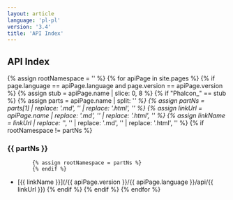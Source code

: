 ```yaml
---
layout: article
language: 'pl-pl'
version: '3.4'
title: 'API Index'
---
```

## API Index
{% assign rootNamespace = '' %}
{% for apiPage in site.pages %}
    {% if page.language == apiPage.language and page.version == apiPage.version %}
        {% assign stub = apiPage.name | slice: 0, 8 %}
        {% if "Phalcon_" == stub %}
            {% assign parts    = apiPage.name | split: '_' %}
            {% assign partNs   = parts[1]  | replace: '.md', ''  | replace: '.html', '' %}
            {% assign linkUrl  = apiPage.name | replace: '.md', ''  | replace: '.html', '' %}
            {% assign linkName = linkUrl | replace: '_', '\' | replace: '.md', '' | replace: '.html', '' %}
            {% if rootNamespace != partNs %}
### {{ partNs }}
            {% assign rootNamespace = partNs %}
            {% endif %}
* [{{ linkName }}](/{{ apiPage.version }}/{{ apiPage.language }}/api/{{ linkUrl }})
        {% endif %}
    {% endif %}
{% endfor %}